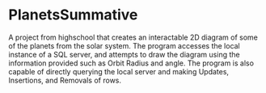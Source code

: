 # PlanetsSummative
A project from highschool that creates an interactable 2D diagram of some of the planets from the solar system. The program accesses the local instance of a SQL server, and attempts to draw the diagram using the information provided such as Orbit Radius and angle. The program is also capable of directly querying the local server and making Updates, Insertions, and Removals of rows.  
